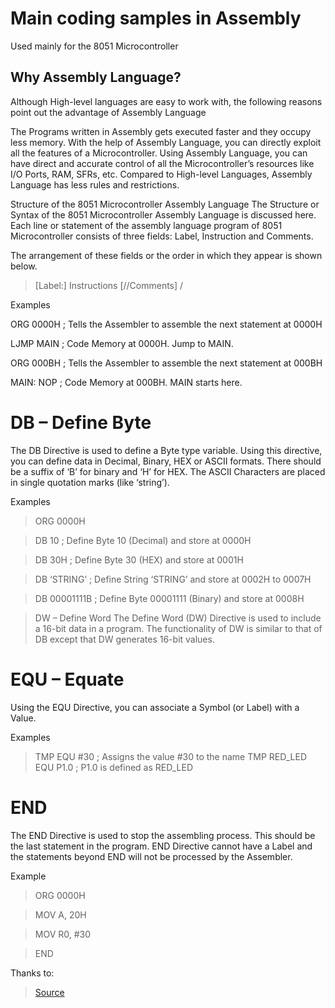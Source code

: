 # Main coding samples in Assembly 
Used mainly for the 8051 Microcontroller
## Why Assembly Language?
Although High-level languages are easy to work with, the following reasons point out the advantage of Assembly Language

The Programs written in Assembly gets executed faster and they occupy less memory.
With the help of Assembly Language, you can directly exploit all the features of a Microcontroller.
Using Assembly Language, you can have direct and accurate control of all the Microcontroller’s resources like I/O Ports, RAM, SFRs, etc.
Compared to High-level Languages, Assembly Language has less rules and restrictions.

Structure of the 8051 Microcontroller Assembly Language
The Structure or Syntax of the 8051 Microcontroller Assembly Language is discussed here. Each line or statement of the assembly language program of 8051 Microcontroller consists of three fields: Label, Instruction and Comments.

The arrangement of these fields or the order in which they appear is shown below.


> [Label:]            Instructions                 [//Comments]
> /

Examples


ORG 0000H               ; Tells the Assembler to assemble the next statement at 0000H

LJMP MAIN              ; Code Memory at 0000H. Jump to MAIN.

ORG 000BH               ; Tells the Assembler to assemble the next statement at 000BH

MAIN: NOP               ; Code Memory at 000BH. MAIN starts here.


# DB – Define Byte
The DB Directive is used to define a Byte type variable. Using this directive, you can define data in Decimal, Binary, HEX or ASCII formats. There should be a suffix of ‘B’ for binary and ‘H’ for HEX. The ASCII Characters are placed in single quotation marks (like ‘string’).

Examples


>ORG 0000H

> DB 10                         ; Define Byte 10 (Decimal) and store at 0000H

> DB 30H                      ; Define Byte 30 (HEX) and store at 0001H

> DB ‘STRING’             ; Define String ‘STRING’ and store at 0002H to 0007H

> DB 00001111B           ; Define Byte 00001111 (Binary) and store at 0008H

> DW – Define Word
The Define Word (DW) Directive is used to include a 16-bit data in a program. The functionality of DW is similar to that of DB except that DW generates 16-bit values.

# EQU – Equate

Using the EQU Directive, you can associate a Symbol (or Label) with a Value.

Examples


> TMP EQU #30                      ; Assigns the value #30 to the name TMP
> RED_LED EQU P1.0           ; P1.0 is defined as RED_LED
# END
The END Directive is used to stop the assembling process. This should be the last statement in the program. END Directive cannot have a Label and the statements beyond END will not be processed by the Assembler.

Example


> ORG 0000H

> MOV A, 20H

> MOV R0, #30

> END


Thanks to:
> [Source](https://www.electronicshub.org/8051-microcontroller-assembly-language-programming/#Machine_language)

